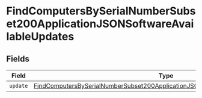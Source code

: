 # FindComputersBySerialNumberSubset200ApplicationJSONSoftwareAvailableUpdates


## Fields

| Field                                                                                                                                                                                             | Type                                                                                                                                                                                              | Required                                                                                                                                                                                          | Description                                                                                                                                                                                       |
| ------------------------------------------------------------------------------------------------------------------------------------------------------------------------------------------------- | ------------------------------------------------------------------------------------------------------------------------------------------------------------------------------------------------- | ------------------------------------------------------------------------------------------------------------------------------------------------------------------------------------------------- | ------------------------------------------------------------------------------------------------------------------------------------------------------------------------------------------------- |
| `update`                                                                                                                                                                                          | [FindComputersBySerialNumberSubset200ApplicationJSONSoftwareAvailableUpdatesUpdate](../../models/operations/findcomputersbyserialnumbersubset200applicationjsonsoftwareavailableupdatesupdate.md) | :heavy_minus_sign:                                                                                                                                                                                | N/A                                                                                                                                                                                               |